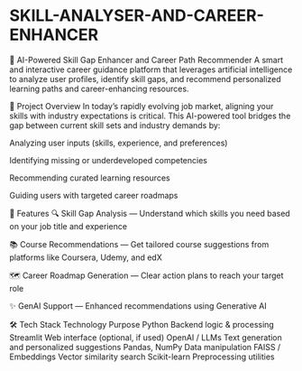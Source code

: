 # SKILL-ANALYSER-AND-CAREER-ENHANCER
🚀 AI-Powered Skill Gap Enhancer and Career Path Recommender
A smart and interactive career guidance platform that leverages artificial intelligence to analyze user profiles, identify skill gaps, and recommend personalized learning paths and career-enhancing resources.

📌 Project Overview
In today’s rapidly evolving job market, aligning your skills with industry expectations is critical. This AI-powered tool bridges the gap between current skill sets and industry demands by:

Analyzing user inputs (skills, experience, and preferences)

Identifying missing or underdeveloped competencies

Recommending curated learning resources

Guiding users with targeted career roadmaps

🧠 Features
🔍 Skill Gap Analysis — Understand which skills you need based on your job title and experience

📚 Course Recommendations — Get tailored course suggestions from platforms like Coursera, Udemy, and edX

🗺️ Career Roadmap Generation — Clear action plans to reach your target role

✨ GenAI Support — Enhanced recommendations using Generative AI

🛠️ Tech Stack
Technology	Purpose
Python	Backend logic & processing
Streamlit	Web interface (optional, if used)
OpenAI / LLMs	Text generation and personalized suggestions
Pandas, NumPy	Data manipulation
FAISS / Embeddings	Vector similarity search
Scikit-learn	Preprocessing utilities
